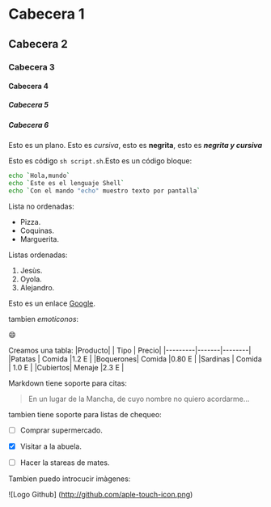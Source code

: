 # Cabecera 1

## Cabecera 2

### Cabecera 3

#### Cabecera 4

##### Cabecera 5

##### Cabecera 6

Esto es un plano. Esto es *cursiva*, esto es **negrita**, esto es ***negrita y cursiva***

Esto es código `sh script.sh`.Esto es un código bloque:

```sh
echo `Hola,mundo`
echo `Este es el lenguaje Shell`
echo `Con el mando "echo" muestro texto por pantalla`
```
Lista no ordenadas:

* Pizza.
* Coquinas.
* Marguerita.

Listas ordenadas:

1. Jesùs.
2. Oyola.
3. Alejandro.


Esto es un enlace [Google](http://google.com).

tambien *emoticonos*:

:smile:

Creamos una tabla:
|Producto| | Tipo | Precio|
|---------|-------|--------|
|Patatas  | Comida |1.2 E |
|Boquerones| Comida |0.80 E |
|Sardinas | Comida | 1.0 E |
|Cubiertos| Menaje |2.3 E |

Markdown tiene soporte para citas:
> En un lugar de la Mancha, de cuyo nombre no quiero acordarme...

tambien tiene soporte para listas de chequeo:

- [ ] Comprar supermercado.
- [x] Visitar a la abuela.
- [ ] Hacer la stareas de mates.


Tambien puedo introcucir imàgenes:

![Logo Github] (http://github.com/aple-touch-icon.png)

